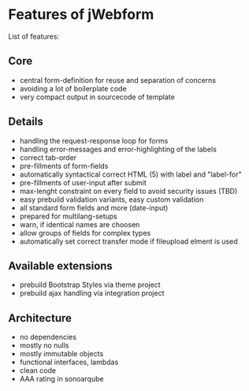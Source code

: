 # Features of jWebform

List of features:

## Core

* central form-definition for reuse and separation of concerns
* avoiding a lot of boilerplate code
* very compact output in sourcecode of template

## Details

* handling the request-response loop for forms
* handling error-messages and error-highlighting of the labels
* correct tab-order
* pre-fillments of form-fields
* automatically syntactical correct HTML (5) with label and "label-for"
* pre-fillments of user-input after submit
* max-lenght constraint on every field to avoid security issues (TBD)
* easy prebuild validation variants, easy custom validation
* all standard form fields and more (date-input)
* prepared for multilang-setups
* warn, if identical names are choosen
* allow groups of fields for complex types
* automatically set correct transfer mode if fileupload elment is used

## Available extensions

* prebuild Bootstrap Styles via theme project
* prebuild ajax handling via integration project

## Architecture

* no dependencies
* mostly no nulls
* mostly immutable objects
* functional interfaces, lambdas
* clean code
* AAA rating in sonoarqube 



